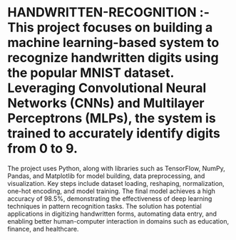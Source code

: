 # HANDWRITTEN-RECOGNITION :- This project focuses on building a machine learning-based system to recognize handwritten digits using the popular MNIST dataset. Leveraging Convolutional Neural Networks (CNNs) and Multilayer Perceptrons (MLPs), the system is trained to accurately identify digits from 0 to 9.
The project uses Python, along with libraries such as TensorFlow, NumPy, Pandas, and Matplotlib for model building, data preprocessing, and visualization. Key steps include dataset loading, reshaping, normalization, one-hot encoding, and model training. The final model achieves a high accuracy of 98.5%, demonstrating the effectiveness of deep learning techniques in pattern recognition tasks.
The solution has potential applications in digitizing handwritten forms, automating data entry, and enabling better human-computer interaction in domains such as education, finance, and healthcare.
